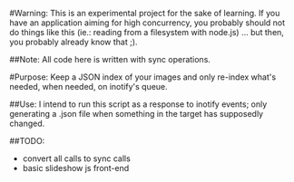 #Warning:
  This is an experimental project for the sake of learning. If you have an
  application aiming for high concurrency, you probably should not do things
  like this (ie.: reading from a filesystem with node.js) ... but then, you
  probably already know that ;).

##Note:
  All code here is written with sync operations.

#Purpose:
  Keep a JSON index of your images and only re-index what's needed, when
  needed, on inotify's queue.

##Use:
  I intend to run this script as a response to inotify events; only generating
  a .json file when something in the target has supposedly changed.

##TODO:
* convert all calls to sync calls
* basic slideshow js front-end
